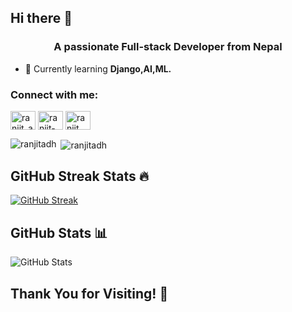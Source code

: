 ## Hi there 👋
<h3 align="center">A passionate Full-stack Developer from Nepal</h3>




- 🌱 Currently learning **Django,AI,ML.**

<h3 align="left">Connect with me:</h3>
<p align="left">
<a href="https://twitter.com/ranjit_adh" target="blank"><img align="center" src="https://raw.githubusercontent.com/rahuldkjain/github-profile-readme-generator/master/src/images/icons/Social/twitter.svg" alt="ranjit_adh" height="30" width="40" /></a>
<a href="https://linkedin.com/in/ranjit-adhikari" target="blank"><img align="center" src="https://raw.githubusercontent.com/rahuldkjain/github-profile-readme-generator/master/src/images/icons/Social/linked-in-alt.svg" alt="ranjit-adhikari" height="30" width="40" /></a>
<a href="https://instagram.com/ranjit_.adh" target="blank"><img align="center" src="https://raw.githubusercontent.com/rahuldkjain/github-profile-readme-generator/master/src/images/icons/Social/instagram.svg" alt="ranjit_.adh" height="30" width="40" /></a>
</p>
<p><img align="left" src="https://github-readme-stats.vercel.app/api/top-langs?username=ranjitadh&show_icons=true&locale=en&layout=compact" alt="ranjitadh" /></p>

<p>&nbsp;<img align="center" src="https://github-readme-stats.vercel.app/api?username=ranjitadh&show_icons=true&locale=en" alt="ranjitadh" /></p>






## GitHub Streak Stats 🔥
[![GitHub Streak](https://streak-stats.demolab.com?user=ranjitadh&theme=tokyonight&hide_border=true)](https://git.io/streak-stats)


## GitHub Stats 📊
![GitHub Stats](https://github-readme-stats.vercel.app/api?username=ranjitadh&show_icons=true&theme=tokyonight)

## Thank You for Visiting! 🚀


